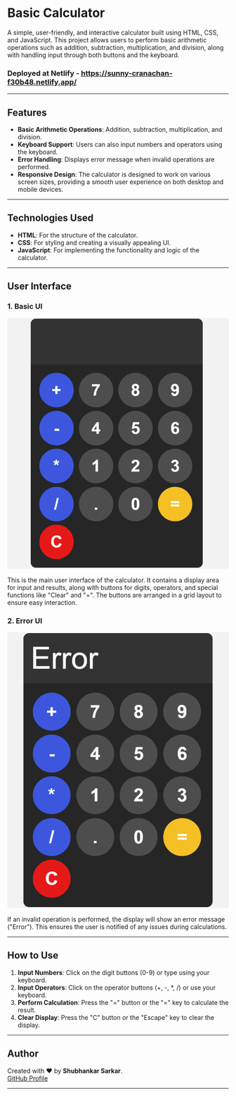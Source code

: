 # Basic Calculator 

A simple, user-friendly, and interactive calculator built using HTML, CSS, and JavaScript. This project allows users to perform basic arithmetic operations such as addition, subtraction, multiplication, and division, along with handling input through both buttons and the keyboard.

### Deployed at Netlify - https://sunny-cranachan-f30b48.netlify.app/

---

## Features

* **Basic Arithmetic Operations**: Addition, subtraction, multiplication, and division.
* **Keyboard Support**: Users can also input numbers and operators using the keyboard.
* **Error Handling**: Displays error message when invalid operations are performed.
* **Responsive Design**: The calculator is designed to work on various screen sizes, providing a smooth user experience on both desktop and mobile devices.

---

## Technologies Used

* **HTML**: For the structure of the calculator.
* **CSS**: For styling and creating a visually appealing UI.
* **JavaScript**: For implementing the functionality and logic of the calculator.

---

## User Interface

### 1. Basic UI

![Basic UI](https://github.com/shubhankar05sarkar/Simple-Calculator/blob/3ce07964f6e4c1ec4708d3db242c7672dedae985/Basic%20UI.png)

This is the main user interface of the calculator. It contains a display area for input and results, along with buttons for digits, operators, and special functions like "Clear" and "=". The buttons are arranged in a grid layout to ensure easy interaction.

### 2. Error UI

![Error UI](https://github.com/shubhankar05sarkar/Simple-Calculator/blob/3ce07964f6e4c1ec4708d3db242c7672dedae985/Error%20UI.png)

If an invalid operation is performed, the display will show an error message ("Error"). This ensures the user is notified of any issues during calculations.

---

## How to Use

1. **Input Numbers**: Click on the digit buttons (0-9) or type using your keyboard.
2. **Input Operators**: Click on the operator buttons (+, -, \*, /) or use your keyboard.
3. **Perform Calculation**: Press the "=" button or the "=" key to calculate the result.
4. **Clear Display**: Press the "C" button or the "Escape" key to clear the display.

---

## **Author**

Created with ❤️ by **Shubhankar Sarkar**.  
[GitHub Profile](https://github.com/shubhankar05sarkar)

---

